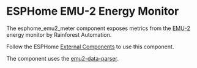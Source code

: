 # ESPHome EMU-2 Energy Monitor

The esphome_emu2_meter component exposes metrics from the [EMU-2](https://www.rainforestautomation.com/rfa-z105-2-emu-2-2/) energy monitor by Rainforest Automation.

Follow the ESPHome [External Components](https://esphome.io/components/external_components.html) to use this component.

The component uses the [emu2-data-parser](https://github.com/mayo/emu2-data-parser).
